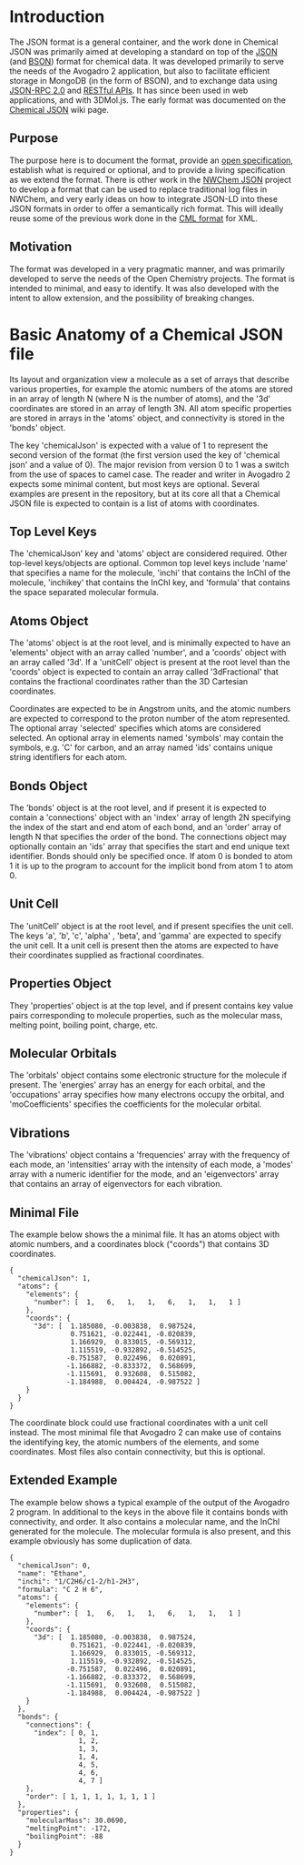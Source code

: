 # Introduction

The JSON format is a general container, and the work done in Chemical JSON was primarily aimed at developing a standard on top of the [JSON][JSON] (and [BSON][BSON]) format for chemical data. It was developed primarily to serve the needs of the Avogadro 2 application, but also to facilitate efficient storage in MongoDB (in the form of BSON), and to exchange data using [JSON-RPC 2.0][JSONRPC] and [RESTful APIs][REST]. It has since been used in web applications, and with 3DMol.js. The early format was documented on the [Chemical JSON][CJSONWiki] wiki page.

## Purpose

The purpose here is to document the format, provide an [open specification][openspec], establish what is required or optional, and to provide a living specification as we extend the format. There is other work in the [NWChem JSON][nwchemjson] project to develop a format that can be used to replace traditional log files in NWChem, and very early ideas on how to integrate JSON-LD into these JSON formats in order to offer a semantically rich format. This will ideally reuse some of the previous work done in the [CML format][CML] for XML.

## Motivation

The format was developed in a very pragmatic manner, and was primarily developed to serve the needs of the Open Chemistry projects. The format is intended to minimal, and easy to identify. It was also developed with the intent to allow extension, and the possibility of breaking changes.

# Basic Anatomy of a Chemical JSON file

Its layout and organization view a molecule as a set of arrays that describe various properties, for example the atomic numbers of the atoms are stored in an array of length N (where N is the number of atoms), and the '3d' coordinates are stored in an array of length 3N. All atom specific properties are stored in arrays in the 'atoms' object, and connectivity is stored in the 'bonds' object.

The key 'chemicalJson' is expected with a value of 1 to represent the second version of the format (the first version used the key of 'chemical json' and a value of 0). The major revision from version 0 to 1 was a switch from the use of spaces to camel case. The reader and writer in Avogadro 2 expects some minimal content, but most keys are optional. Several examples are present in the repository, but at its core all that a Chemical JSON file is expected to contain is a list of atoms with coordinates.

## Top Level Keys

The 'chemicalJson' key and 'atoms' object are considered required. Other top-level keys/objects are optional. Common top level keys include 'name' that specifies a name for the molecule, 'inchi' that contains the InChI of the molecule, 'inchikey' that contains the InChI key, and 'formula' that contains the space separated molecular formula.

## Atoms Object

The 'atoms' object is at the root level, and is minimally expected to have an 'elements' object with an array called 'number', and a 'coords' object with an array called '3d'. If a 'unitCell' object is present at the root level than the 'coords' object is expected to contain an array called '3dFractional' that contains the fractional coordinates rather than the 3D Cartesian coordinates.

Coordinates are expected to be in Angstrom units, and the atomic numbers are expected to correspond to the proton number of the atom represented. The optional array 'selected' specifies which atoms are considered selected. An optional array in elements named 'symbols' may contain the symbols, e.g. 'C' for carbon, and an array named 'ids' contains unique string identifiers for each atom.

## Bonds Object

The 'bonds' object is at the root level, and if present it is expected to contain a 'connections' object with an 'index' array of length 2N specifying the index of the start and end atom of each bond, and an 'order' array of length N that specifies the order of the bond. The connections object may optionally contain an 'ids' array that specifies the start and end unique text identifier. Bonds should only be specified once. If atom 0 is bonded to atom 1 it is up to the program to account for the implicit bond from atom 1 to atom 0.

## Unit Cell

The 'unitCell' object is at the root level, and if present specifies the unit cell. The keys 'a', 'b', 'c', 'alpha'
, 'beta', and 'gamma' are expected to specify the unit cell. It a unit cell is present then the atoms are expected to have their coordinates supplied as fractional coordinates.

## Properties Object

They 'properties' object is at the top level, and if present contains key value pairs corresponding to molecule properties, such as the molecular mass, melting point, boiling point, charge, etc.

## Molecular Orbitals

The 'orbitals' object contains some electronic structure for the molecule if present. The 'energies' array has an energy for each orbital, and the 'occupations' array specifies how many electrons occupy the orbital, and 'moCoefficients' specifies the coefficients for the molecular orbital.

## Vibrations

The 'vibrations' object contains a 'frequencies' array with the frequency of each mode, an 'intensities' array with the intensity of each mode, a 'modes' array with a numeric identifier for the mode, and an 'eigenvectors' array that contains an array of eigenvectors for each vibration.

## Minimal File

The example below shows the a minimal file. It has an atoms object with atomic numbers, and a coordinates block ("coords") that contains 3D coordinates.

    {
      "chemicalJson": 1,
      "atoms": {
        "elements": {
          "number": [  1,   6,   1,   1,   6,   1,   1,   1 ]
        },
        "coords": {
          "3d": [  1.185080, -0.003838,  0.987524,
                   0.751621, -0.022441, -0.020839,
                   1.166929,  0.833015, -0.569312,
                   1.115519, -0.932892, -0.514525,
                  -0.751587,  0.022496,  0.020891,
                  -1.166882, -0.833372,  0.568699,
                  -1.115691,  0.932608,  0.515082,
                  -1.184988,  0.004424, -0.987522 ]
        }
      }
    }

The coordinate block could use fractional coordinates with a unit cell instead. The most minimal file that Avogadro 2 can make use of contains the identifying key, the atomic numbers of the elements, and some coordinates. Most files also contain connectivity, but this is optional.

## Extended Example

The example below shows a typical example of the output of the Avogadro 2 program. In additional to the keys in the above file it contains bonds with connectivity, and order. It also contains a molecular name, and the InChI generated for the molecule. The molecular formula is also present, and this example obviously has some duplication of data.

    {
      "chemicalJson": 0,
      "name": "Ethane",
      "inchi": "1/C2H6/c1-2/h1-2H3",
      "formula": "C 2 H 6",
      "atoms": {
        "elements": {
          "number": [  1,   6,   1,   1,   6,   1,   1,   1 ]
        },
        "coords": {
          "3d": [  1.185080, -0.003838,  0.987524,
                   0.751621, -0.022441, -0.020839,
                   1.166929,  0.833015, -0.569312,
                   1.115519, -0.932892, -0.514525,
                  -0.751587,  0.022496,  0.020891,
                  -1.166882, -0.833372,  0.568699,
                  -1.115691,  0.932608,  0.515082,
                  -1.184988,  0.004424, -0.987522 ]
        }
      },
      "bonds": {
        "connections": {
          "index": [ 0, 1,
                     1, 2,
                     1, 3,
                     1, 4,
                     4, 5,
                     4, 6,
                     4, 7 ]
        },
        "order": [ 1, 1, 1, 1, 1, 1, 1 ]
      },
      "properties": {
        "molecularMass": 30.0690,
        "meltingPoint": -172,
        "boilingPoint": -88
      }
    }

[CJSONWiki]: http://wiki.openchemistry.org/Chemical_JSON "Chemical JSON"
[JSON]: http://www.json.org/ "JSON"
[BSON]: http://bsonspec.org/ "BSON"
[JSONRPC]: http://www.jsonrpc.org/specification "JSON-RPC 2.0"
[REST]: https://en.wikipedia.org/wiki/Representational_state_transfer "REST"
[openspec]: https://en.wikipedia.org/wiki/Open_specifications "Open specifications"
[CML]: http://www.xml-cml.org/ "Chemical Markup Language - CML"
[nwchemjson]: https://github.com/wadejong/NWChem-Json
